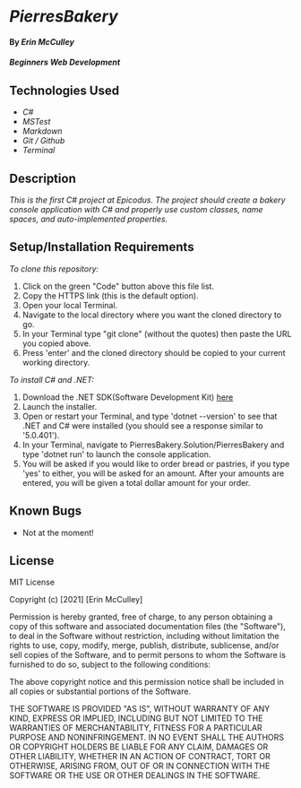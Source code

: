 # _PierresBakery_

#### By _**Erin McCulley**_

#### _Beginners Web Development_

## Technologies Used

* _C#_
* _MSTest_
* _Markdown_
* _Git / Github_
* _Terminal_

## Description

_This is the first C# project at Epicodus. The project should create a bakery console application with C# and properly use custom classes, name spaces, and auto-implemented properties._

## Setup/Installation Requirements

_To clone this repository:_

1. Click on the green "Code" button above this file list.
2. Copy the HTTPS link (this is the default option).
3. Open your local Terminal.
4. Navigate to the local directory where you want the cloned directory to go.
5. In your Terminal type "git clone" (without the quotes) then paste the URL you copied above. 
6. Press 'enter' and the cloned directory should be copied to your current working directory.

_To install C# and .NET:_

1. Download the .NET SDK(Software Development Kit) [here](https://dotnet.microsoft.com/en-us/download/dotnet/thank-you/sdk-5.0.401-macos-x64-installer)
2. Launch the installer.
3. Open or restart your Terminal, and type 'dotnet --version' to see that .NET and C# were installed (you should see a response similar to '5.0.401').
4. In your Terminal, navigate to PierresBakery.Solution/PierresBakery and type 'dotnet run' to launch the console application.
5. You will be asked if you would like to order bread or pastries, if you type 'yes' to either, you will be asked for an amount. After your amounts are entered, you will be given a total dollar amount for your order. 


## Known Bugs

* Not at the moment!

## License
MIT License

Copyright (c) [2021] [Erin McCulley]

Permission is hereby granted, free of charge, to any person obtaining a copy
of this software and associated documentation files (the "Software"), to deal
in the Software without restriction, including without limitation the rights
to use, copy, modify, merge, publish, distribute, sublicense, and/or sell
copies of the Software, and to permit persons to whom the Software is
furnished to do so, subject to the following conditions:

The above copyright notice and this permission notice shall be included in all
copies or substantial portions of the Software.

THE SOFTWARE IS PROVIDED "AS IS", WITHOUT WARRANTY OF ANY KIND, EXPRESS OR
IMPLIED, INCLUDING BUT NOT LIMITED TO THE WARRANTIES OF MERCHANTABILITY,
FITNESS FOR A PARTICULAR PURPOSE AND NONINFRINGEMENT. IN NO EVENT SHALL THE
AUTHORS OR COPYRIGHT HOLDERS BE LIABLE FOR ANY CLAIM, DAMAGES OR OTHER
LIABILITY, WHETHER IN AN ACTION OF CONTRACT, TORT OR OTHERWISE, ARISING FROM,
OUT OF OR IN CONNECTION WITH THE SOFTWARE OR THE USE OR OTHER DEALINGS IN THE
SOFTWARE.
